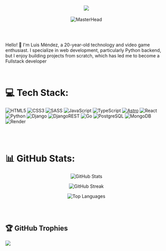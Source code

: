 <h1 align="center">
    <img src="https://readme-typing-svg.herokuapp.com/?font=Righteous&size=35&center=true&vCenter=true&width=500&height=70&duration=4000&lines=Hi+There!+👋;+I'm+LuisMendez!;" />
</h1>

<p align="center">
  <img src="https://www.aalpha.net/wp-content/uploads/2020/12/full-stack-development.gif" alt="MasterHead">
</p>

<br>
<br>

<p align="left">
Hello! 👋 I'm Luis Méndez, a 20-year-old technology and video game enthusiast. I specialize in web development, particularly Python backend, but I enjoy building projects from scratch, which has led me to become a Fullstack developer
</p>

<br>

# 💻 Tech Stack:

![HTML5](https://img.shields.io/badge/html5-%23E34F26.svg?style=for-the-badge&logo=html5&logoColor=white)
![CSS3](https://img.shields.io/badge/css3-%231572B6.svg?style=for-the-badge&logo=css3&logoColor=white)
![SASS](https://img.shields.io/badge/SASS-hotpink.svg?style=for-the-badge&logo=SASS&logoColor=white)
![JavaScript](https://img.shields.io/badge/javascript-%23323330.svg?style=for-the-badge&logo=javascript&logoColor=%23F7DF1E)
![TypeScript](https://img.shields.io/badge/typescript-%23007ACC.svg?style=for-the-badge&logo=typescript&logoColor=white)
[![Astro](https://img.shields.io/badge/Astro-%23000000.svg?style=for-the-badge)](https://astro.build)
![React](https://img.shields.io/badge/react-%2320232a.svg?style=for-the-badge&logo=react&logoColor=%2361DAFB)
![Python](https://img.shields.io/badge/python-3670A0?style=for-the-badge&logo=python&logoColor=ffdd54)
![Django](https://img.shields.io/badge/django-%23092E20.svg?style=for-the-badge&logo=django&logoColor=white)
![DjangoREST](https://img.shields.io/badge/DJANGO-REST-ff1709?style=for-the-badge&logo=django&logoColor=white&color=ff1709&labelColor=gray)
![Go](https://img.shields.io/badge/Go-00ADD8?style=for-the-badge&logo=go&logoColor=white)
![PostgreSQL](https://img.shields.io/badge/postgres-%23316192.svg?style=for-the-badge&logo=postgresql&logoColor=white)
![MongoDB](https://img.shields.io/badge/MongoDB-%234ea94b.svg?style=for-the-badge&logo=mongodb&logoColor=white)
![Render](https://img.shields.io/badge/Render-%23424242.svg?style=for-the-badge&logo=render&logoColor=white)

<br>
<br>

# 📊 GitHub Stats:

<p align="center">
  <img src="https://github-readme-stats.vercel.app/api?username=LASM24&theme=tokyonight&hide_border=false&include_all_commits=false&count_private=false" alt="GitHub Stats">
</p>

<p align="center">
  <img src="https://github-readme-streak-stats.herokuapp.com/?user=LASM24&theme=tokyonight&hide_border=false" alt="GitHub Streak">
</p>

<p align="center">
  <img src="https://github-readme-stats.vercel.app/api/top-langs/?username=LASM24&theme=tokyonight&hide_border=false&include_all_commits=false&count_private=false&layout=compact" alt="Top Languages">
</p>

<br>
<br>

## 🏆 GitHub Trophies
![](https://github-profile-trophy.vercel.app/?username=LASM24&theme=radical&no-frame=false&no-bg=true&margin-w=4)

<br>

